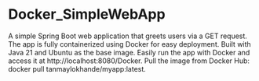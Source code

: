 # Docker_SimpleWebApp
A simple Spring Boot web application that greets users via a GET request. The app is fully containerized using Docker for easy deployment. Built with Java 21 and Ubuntu as the base image. Easily run the app with Docker and access it at http://localhost:8080/Docker. Pull the image from Docker Hub: docker pull tanmaylokhande/myapp:latest.

